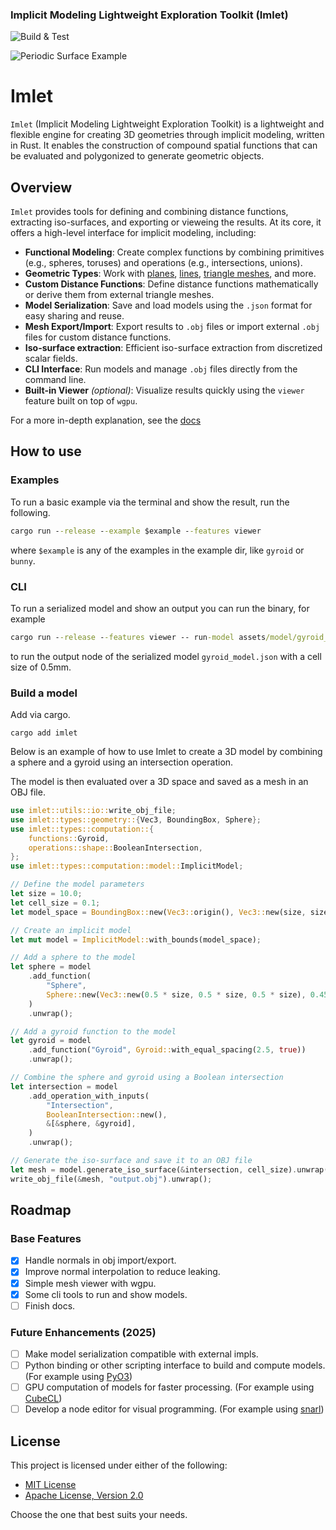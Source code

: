 ### Implicit Modeling Lightweight Exploration Toolkit (Imlet)

![Build & Test](https://github.com/joelhi/implicit-rs/actions/workflows/rust.yml/badge.svg)

![Periodic Surface Example](media/examples.png)

 # Imlet

 `Imlet` (Implicit Modeling Lightweight Exploration Toolkit) is a lightweight and flexible engine for creating 3D geometries through implicit modeling, written in Rust. 
 It enables the construction of compound spatial functions that can be evaluated and polygonized to generate geometric objects.

 ## Overview

 `Imlet` provides tools for defining and combining distance functions, extracting iso-surfaces, and exporting or vieweing the results. At its core, it offers a high-level interface for implicit modeling, including:

 - **Functional Modeling**: Create complex functions by combining primitives (e.g., spheres, toruses) and operations (e.g., intersections, unions).
 - **Geometric Types**: Work with [planes](crate::types::geometry::Plane), [lines](crate::types::geometry::Line), [triangle meshes](crate::types::geometry::Mesh), and more.
 - **Custom Distance Functions**: Define distance functions mathematically or derive them from external triangle meshes.
 - **Model Serialization**: Save and load models using the `.json` format for easy sharing and reuse.
 - **Mesh Export/Import**: Export results to `.obj` files or import external `.obj` files for custom distance functions.
 - **Iso-surface extraction**: Efficient iso-surface extraction from discretized scalar fields.
 - **CLI Interface**: Run models and manage `.obj` files directly from the command line.
 - **Built-in Viewer** *(optional)*: Visualize results quickly using the `viewer` feature built on top of `wgpu`.

 For a more in-depth explanation, see the [docs]()

## How to use

### Examples

To run a basic example via the terminal and show the result, run the following.

```cmd
cargo run --release --example $example --features viewer
```

where `$example` is any of the examples in the example dir, like `gyroid` or `bunny`.

### CLI

To run a serialized model and show an output you can run the binary, for example

```cmd
cargo run --release --features viewer -- run-model assets/model/gyroid_model.json Output 0.5 --show
```

to run the output node of the serialized model `gyroid_model.json` with a cell size of 0.5mm.

### Build a model

Add via cargo.

```
cargo add imlet
```
 
Below is an example of how to use Imlet to create a 3D model by combining a sphere and a gyroid using an intersection operation.

The model is then evaluated over a 3D space and saved as a mesh in an OBJ file.

 ```rust
 use imlet::utils::io::write_obj_file;
 use imlet::types::geometry::{Vec3, BoundingBox, Sphere};
 use imlet::types::computation::{
     functions::Gyroid,
     operations::shape::BooleanIntersection,
 };
 use imlet::types::computation::model::ImplicitModel;

 // Define the model parameters
 let size = 10.0;
 let cell_size = 0.1;
 let model_space = BoundingBox::new(Vec3::origin(), Vec3::new(size, size, size));

 // Create an implicit model
 let mut model = ImplicitModel::with_bounds(model_space);

 // Add a sphere to the model
 let sphere = model
     .add_function(
         "Sphere",
         Sphere::new(Vec3::new(0.5 * size, 0.5 * size, 0.5 * size), 0.45 * size),
     )
     .unwrap();

 // Add a gyroid function to the model
 let gyroid = model
     .add_function("Gyroid", Gyroid::with_equal_spacing(2.5, true))
     .unwrap();

 // Combine the sphere and gyroid using a Boolean intersection
 let intersection = model
     .add_operation_with_inputs(
         "Intersection",
         BooleanIntersection::new(),
         &[&sphere, &gyroid],
     )
     .unwrap();

 // Generate the iso-surface and save it to an OBJ file
 let mesh = model.generate_iso_surface(&intersection, cell_size).unwrap();
 write_obj_file(&mesh, "output.obj").unwrap();
 ```

## Roadmap

### Base Features
- [x] Handle normals in obj import/export.
- [x] Improve normal interpolation to reduce leaking.
- [x] Simple mesh viewer with wgpu.
- [x] Some cli tools to run and show models.
- [ ] Finish docs.

### Future Enhancements (2025)
- [ ] Make model serialization compatible with external impls.
- [ ] Python binding or other scripting interface to build and compute models. (For example using [PyO3](https://github.com/PyO3/pyo3))
- [ ] GPU computation of models for faster processing. (For example using [CubeCL](https://github.com/tracel-ai/cubecl))
- [ ] Develop a node editor for visual programming. (For example using [snarl](https://github.com/zakarumych/egui-snarl))

## License

This project is licensed under either of the following:

- [MIT License](LICENSE-MIT) 
- [Apache License, Version 2.0](LICENSE-APACHE)

Choose the one that best suits your needs.
